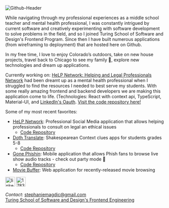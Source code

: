 <img src="https://i.ibb.co/2NCswNv/newbanner.png" alt="Github-Header" border="0">

While navigating through my professional experiences as a middle school teacher and mental health professional, I was constantly intrigued by current software and creatively experimenting with software development to solve problems in the field, and so I joined Turing School of Software and Design's Frontend Program. Since then I have built numerous applications (from wireframing to deployment) that are hosted here on Github. 

In my free time, I love to enjoy Colorado’s outdoors, take on new house projects, travel back to Chicago to see my family 💚, explore new technologies and dream up applications.

Currently working on: [HeLP Network: Helping and Legal Professionals Network](https://mental-health-fe.herokuapp.com/#/) had been dreamt up as a mental health professional when I struggled to find the resources I needed to best serve my students. With some really amazing frontend and backend developers we are making this application come to life. (Technologies: React with context api, TypeScript, Material-UI, and [LinkedIn's Oauth](https://docs.microsoft.com/en-us/linkedin/shared/authentication/authentication). [Visit the code repository here!](https://github.com/mental-health-org/mental-health-fe)

Some of my most recent favorites:
- [HeLP Network](https://mental-health-fe.herokuapp.com/#/): Professional Social Media application that allows helping professionals to consult on legal an ethical issues
  - [Code Repository](https://github.com/mental-health-org/mental-health-fe) 
- [Doth Translate](https://stephaniemagdic.github.io/doth_translate/): Shakespearean Context clues apps for students grades 5-8
  - [Code Repository](https://github.com/stephaniemagdic/doth_translate)  
- [Gone Phishin](https://stephaniemagdic.github.io/gone_phishin/): Mobile application that allows Phish fans to browse live show audio tracks - check out party mode 🌈
  - [Code Repository](https://github.com/stephaniemagdic/gone_phishin)   
- [Movie Buffer](https://stephaniemagdic.github.io/rancid-tomatillos/): Web application for recently-released movie browsing

[<img src="https://i.ibb.co/Cb8HPGC/linkedin.png" alt="linkedin" border="0" width="30" height="30"/>](https://www.linkedin.com/in/stephaniemagdic/) 
[<img src="https://i.ibb.co/gDtpDc2/1783368-blog-blogger-blogspot-google-internet-icon.png" alt="1783368-blog-blogger-blogspot-google-internet-icon" border="0" width="30" height="30"/>](https://planbadventuress.blogspot.com/)

_Contact_: stephaniemagdic@gmail.com  
[Turing School of Software and Design's Frontend Engineering](https://turing.edu/)

